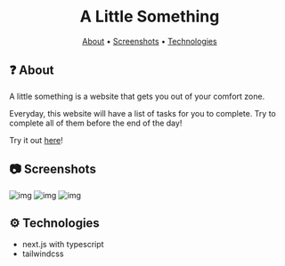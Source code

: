 <h1 align="center">
  <br>
  A Little Something
  <br>
</h1>

<p align="center">
  <a href="#-about">About</a>
  •
  <a href="#-screenshots">Screenshots</a>
  •
  <a href="#%EF%B8%8F-technologies">Technologies</a>
</p>

## ❓ About
A little something is a website that gets you out of your comfort zone.

Everyday, this website will have a list of tasks for you to complete. Try to complete all of them before the end of the day!

Try it out <a href="https://a-little-something.vercel.app/" target="_blank">here</a>!

## 📷 Screenshots
![img](https://i.imgur.com/1R9ddkB.png)
![img](https://i.imgur.com/vrwY6yZ.png)
![img](https://i.imgur.com/Zn36cF1.png)

## ⚙️ Technologies
- next.js with typescript
- tailwindcss
